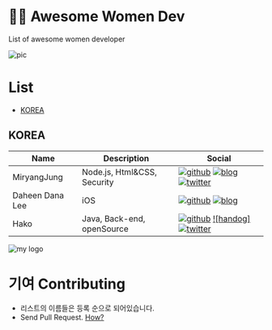 # :frowning_woman: Awesome Women Dev
List of awesome women developer

![pic](https://i.ibb.co/j67RvR5/Awesome-Womyn-Developer.png)

# List
- [KOREA](#KOREA)

## KOREA
| Name | Description | Social |
| --- | --- | --- |
| MiryangJung | Node.js, Html&CSS, Security | [![github]](https://github.com/MiryangJung) [![blog]](https://miryang.dev) [![twitter]](https://twitter.com/MiryangJung) |
| Daheen Dana Lee | iOS | [![github]](https://github.com/daheenallwhite) [![blog]](https://daheenallwhite.github.io) |
| Hako | Java, Back-end, openSource | [![github]](https://github.com/OHHAKO) [![handog]](https://raw.githubusercontent.com/OHHAKO/OHHAKO.github.io/master/img/handog.png) [![twitter]](https://twitter.com/MiryangJung) |

![my logo](https://raw.githubusercontent.com/OHHAKO/OHHAKO.github.io/master/img/handog.png)

# 기여 Contributing
- 리스트의 이름들은 등록 순으로 되어있습니다.
- Send Pull Request. [How?](https://github.com/XXIT-Official/Awesome-Womyn-Dev/wiki/How-to-Contribute%3F-:-Awesome-Womyn-Dev%EC%97%90-%EA%B8%B0%EC%97%AC%ED%95%98%EA%B8%B0)


<!-- Please don't remove this: Icons From https://github.com/neilorangepeel/Free-Social-Icons -->
<!-- display the social media buttons in your README -->
[blog]: https://i.ibb.co/K9xQSRq/Blog.png
[dribble]: https://i.ibb.co/FnhtRzw/Dribbble.png
[facebook]: https://i.ibb.co/7WCJYLZ/Facebook.png
[github]: https://i.ibb.co/2FCZzF0/Github.png
[instagram]: https://i.ibb.co/tHQfdw2/Instagram.png
[linkedin]: https://i.ibb.co/MPZcV7k/LinkedIN.png
[mail]: https://i.ibb.co/fxQHSXX/Mail.png
[pinterest]: https://i.ibb.co/xDJGZRt/Pinterest.png
[rss]: https://i.ibb.co/zFKVxQz/RSS.png
[skype]: https://i.ibb.co/0rR10ZD/Skype.png
[twitter]: https://i.ibb.co/WnfxYtW/Twitter.png
[vimeo]: https://i.ibb.co/rckfHJG/Vimeo.png
[youtube]: https://i.ibb.co/r2zPCcM/YouTube.png

<!-- Please don't remove this: Icons From https://github.com/neilorangepeel/Free-Social-Icons -->

